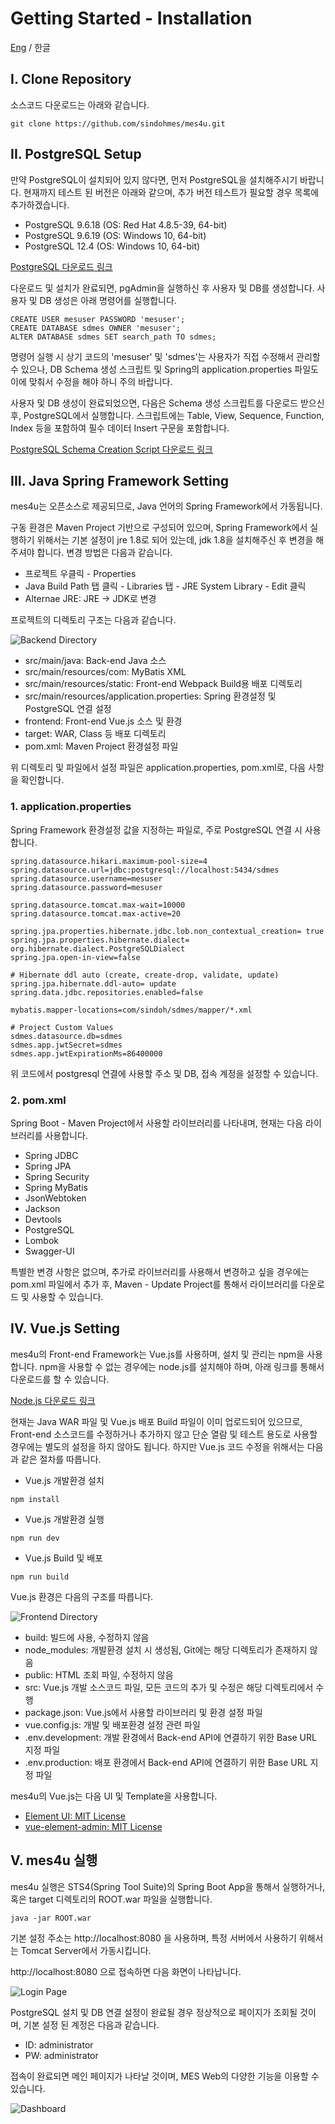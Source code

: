 # Getting Started - Installation

[Eng](Installation.md) / 한글

## I. Clone Repository

소스코드 다운로드는 아래와 같습니다.

```
git clone https://github.com/sindohmes/mes4u.git
```

## II. PostgreSQL Setup

만약 PostgreSQL이 설치되어 있지 않다면, 먼저 PostgreSQL을 설치해주시기 바랍니다.
현재까지 테스트 된 버전은 아래와 같으며, 추가 버전 테스트가 필요할 경우 목록에 추가하겠습니다.

+ PostgreSQL 9.6.18 (OS: Red Hat 4.8.5-39, 64-bit)
+ PostgreSQL 9.6.19 (OS: Windows 10, 64-bit)
+ PostgreSQL 12.4 (OS: Windows 10, 64-bit)

[PostgreSQL 다운로드 링크](https://www.postgresql.org/download/)

다운로드 및 설치가 완료되면, pgAdmin을 실행하신 후 사용자 및 DB를 생성합니다.
사용자 및 DB 생성은 아래 명령어를 실행합니다.

```PostgreSQL
CREATE USER mesuser PASSWORD 'mesuser';
CREATE DATABASE sdmes OWNER 'mesuser';
ALTER DATABASE sdmes SET search_path TO sdmes;
```

명령어 실행 시 상기 코드의 'mesuser' 및 'sdmes'는 사용자가 직접 수정해서 관리할 수 있으나, DB Schema 생성 스크립트 및 Spring의 application.properties 파일도 이에 맞춰서 수정을 해야 하니 주의 바랍니다.

사용자 및 DB 생성이 완료되었으면, 다음은 Schema 생성 스크립트를 다운로드 받으신 후, PostgreSQL에서 실행합니다. 스크립트에는 Table, View, Sequence, Function, Index 등을 포함하여 필수 데이터 Insert 구문을 포함합니다.

[PostgreSQL Schema Creation Script 다운로드 링크](./pgschemascript.sql)

## III. Java Spring Framework Setting

mes4u는 오픈소스로 제공되므로, Java 언어의 Spring Framework에서 가동됩니다. 

구동 환경은 Maven Project 기반으로 구성되어 있으며, Spring Framework에서 실행하기 위해서는 기본 설정이 jre 1.8로 되어 있는데, jdk 1.8을 설치해주신 후 변경을 해 주셔야 합니다.
변경 방법은 다음과 같습니다.

+ 프로젝트 우클릭 - Properties
+ Java Build Path 탭 클릭 - Libraries 탭 - JRE System Library - Edit 클릭
+ Alternae JRE: JRE -> JDK로 변경

프로젝트의 디렉토리 구조는 다음과 같습니다.

![Backend Directory](./images/be_directory.png)

+ src/main/java: Back-end Java 소스
+ src/main/resources/com: MyBatis XML 
+ src/main/resources/static: Front-end Webpack Build용 배포 디렉토리
+ src/main/resources/application.properties: Spring 환경설정 및 PostgreSQL 연결 설정
+ frontend: Front-end Vue.js 소스 및 환경
+ target: WAR, Class 등 배포 디렉토리
+ pom.xml: Maven Project 환경설정 파일

위 디렉토리 및 파일에서 설정 파일은 application.properties, pom.xml로, 다음 사항을 확인합니다.

### 1. application.properties

Spring Framework 환경설정 값을 지정하는 파일로, 주로 PostgreSQL 연결 시 사용합니다.

```
spring.datasource.hikari.maximum-pool-size=4
spring.datasource.url=jdbc:postgresql://localhost:5434/sdmes
spring.datasource.username=mesuser
spring.datasource.password=mesuser

spring.datasource.tomcat.max-wait=10000
spring.datasource.tomcat.max-active=20

spring.jpa.properties.hibernate.jdbc.lob.non_contextual_creation= true
spring.jpa.properties.hibernate.dialect= org.hibernate.dialect.PostgreSQLDialect
spring.jpa.open-in-view=false

# Hibernate ddl auto (create, create-drop, validate, update)
spring.jpa.hibernate.ddl-auto= update
spring.data.jdbc.repositories.enabled=false

mybatis.mapper-locations=com/sindoh/sdmes/mapper/*.xml

# Project Custom Values
sdmes.datasource.db=sdmes
sdmes.app.jwtSecret=sdmes
sdmes.app.jwtExpirationMs=86400000
```

위 코드에서 postgresql 연결에 사용할 주소 및 DB, 접속 계정을 설정할 수 있습니다.

### 2. pom.xml

Spring Boot - Maven Project에서 사용할 라이브러리를 나타내며, 현재는 다음 라이브러리를 사용합니다.

+ Spring JDBC
+ Spring JPA
+ Spring Security
+ Spring MyBatis
+ JsonWebtoken
+ Jackson
+ Devtools
+ PostgreSQL
+ Lombok
+ Swagger-UI

특별한 변경 사항은 없으며, 추가로 라이브러리를 사용해서 변경하고 싶을 경우에는 pom.xml 파일에서 추가 후, Maven - Update Project를 통해서 라이브러리를 다운로드 및 사용할 수 있습니다.

## IV. Vue.js Setting

mes4u의 Front-end Framework는 Vue.js를 사용하며, 설치 및 관리는 npm을 사용합니다. npm을 사용할 수 없는 경우에는 node.js를 설치해야 하며, 아래 링크를 통해서 다운로드를 할 수 있습니다.

[Node.js 다운로드 링크](https://nodejs.org/ko/)

현재는 Java WAR 파일 및 Vue.js 배포 Build 파일이 이미 업로드되어 있으므로, Front-end 소스코드를 수정하거나 추가하지 않고 단순 열람 및 테스트 용도로 사용할 경우에는 별도의 설정을 하지 않아도 됩니다. 하지만 Vue.js 코드 수정을 위해서는 다음과 같은 절차를 따릅니다.

+ Vue.js 개발환경 설치
```
npm install
```

+ Vue.js 개발환경 실행
```
npm run dev
```

+ Vue.js Build 및 배포
```
npm run build
```

Vue.js 환경은 다음의 구조를 따릅니다.

![Frontend Directory](./images/fe_directory.png)

+ build: 빌드에 사용, 수정하지 않음
+ node_modules: 개발환경 설치 시 생성됨, Git에는 해당 디렉토리가 존재하지 않음
+ public: HTML 조회 파일, 수정하지 않음
+ src: Vue.js 개발 소스코드 파일, 모든 코드의 추가 및 수정은 해당 디렉토리에서 수행
+ package.json: Vue.js에서 사용할 라이브러리 및 환경 설정 파일
+ vue.config.js: 개발 및 배포환경 설정 관련 파일
+ .env.development: 개발 환경에서 Back-end API에 연결하기 위한 Base URL 지정 파일
+ .env.production: 배포 환경에서 Back-end API에 연결하기 위한 Base URL 지정 파일

mes4u의 Vue.js는 다음 UI 및 Template을 사용합니다.

+ [Element UI: MIT License](https://element.eleme.io/#/en-US)
+ [vue-element-admin: MIT License](https://github.com/PanJiaChen/vue-element-admin)

## V. mes4u 실행

mes4u 실행은 STS4(Spring Tool Suite)의 Spring Boot App을 통해서 실행하거나, 혹은 target 디렉토리의 ROOT.war 파일을 실행합니다.

```
java -jar ROOT.war
```

기본 설정 주소는 http://localhost:8080 을 사용하며, 특정 서버에서 사용하기 위해서는 Tomcat Server에서 가동시킵니다.

http://localhost:8080 으로 접속하면 다음 화면이 나타납니다.

![Login Page](./images/login_page.png)

PostgreSQL 설치 및 DB 연결 설정이 완료될 경우 정상적으로 페이지가 조회될 것이며, 기본 설정 된 계정은 다음과 같습니다.

+ ID: administrator
+ PW: administrator

접속이 완료되면 메인 페이지가 나타날 것이며, MES Web의 다양한 기능을 이용할 수 있습니다.

![Dashboard](./images/dashboard.png)
